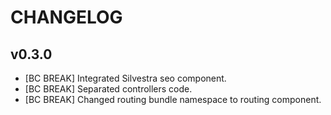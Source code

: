 CHANGELOG
=========

v0.3.0
-----

 * [BC BREAK] Integrated Silvestra seo component.
 * [BC BREAK] Separated controllers code.
 * [BC BREAK] Changed routing bundle namespace to routing component.
